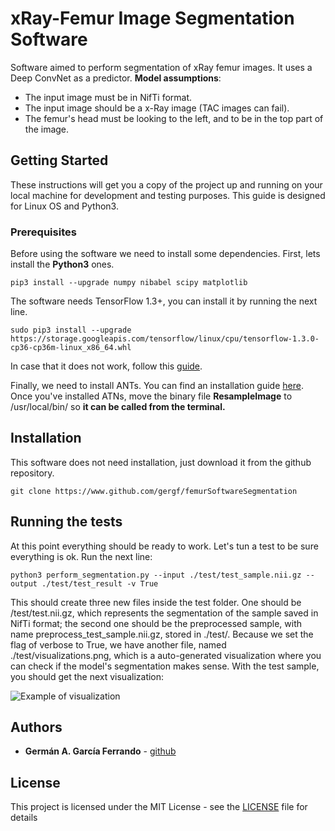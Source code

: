 # xRay-Femur Image Segmentation Software 

Software aimed to perform segmentation of xRay femur images. It uses a Deep ConvNet as a predictor.
**Model assumptions**: 
- The input image must be in NifTi format. 
- The input image should be a x-Ray image (TAC images can fail). 
- The femur's head must be looking to the left, and to be in the top part of the image. 

## Getting Started

These instructions will get you a copy of the project up and running on your local machine for development and testing purposes. This guide is designed for Linux OS and Python3.

### Prerequisites

Before using the software we need to install some dependencies. First, lets install the **Python3** ones. 

```
pip3 install --upgrade numpy nibabel scipy matplotlib 
```

The software needs TensorFlow 1.3+, you can install it by running the next line. 
```
sudo pip3 install --upgrade https://storage.googleapis.com/tensorflow/linux/cpu/tensorflow-1.3.0-cp36-cp36m-linux_x86_64.whl 
```
In case that it does not work, follow this [guide](https://www.tensorflow.org/install/).

Finally, we need to install ANTs. You can find an installation guide [here](http://stnava.github.io/ANTs/). Once you've installed ATNs, move the binary file **ResampleImage** to /usr/local/bin/ so **it can be called from the terminal.**  


## Installation

This software does not need installation, just download it from the github repository.
```
git clone https://www.github.com/gergf/femurSoftwareSegmentation
```


## Running the tests

At this point everything should be ready to work. Let's tun a test to be sure everything is ok. Run the next line: 
```
python3 perform_segmentation.py --input ./test/test_sample.nii.gz --output ./test/test_result -v True
```
This should create three new files inside the test folder. One should be /test/test.nii.gz, which represents the segmentation of the sample saved in NifTi format; the second one should be the preprocessed sample, with name preprocess_test_sample.nii.gz, stored in ./test/. Because we set the flag of verbose to True, we have another file, named ./test/visualizations.png, which is a auto-generated visualization where you can check if the model's segmentation makes sense. With the test sample, you should get the next visualization:

![Example of visualization](https://user-images.githubusercontent.com/14791980/30539572-6826580c-9c73-11e7-9a12-13041117e1f3.png)

## Authors

* **Germán A. García Ferrando** -  [github](https://github.com/gergf)


## License

This project is licensed under the MIT License - see the [LICENSE](LICENSE) file for details
 
